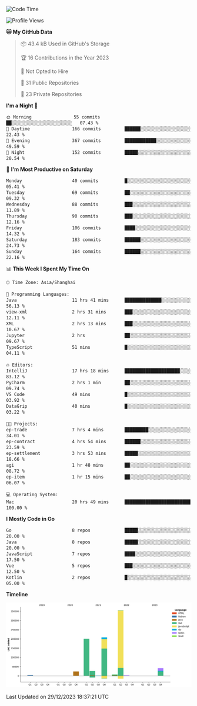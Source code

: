 <!--START_SECTION:waka-->
![Code Time](http://img.shields.io/badge/Code%20Time-2%2C215%20hrs%2051%20mins-blue)

![Profile Views](http://img.shields.io/badge/Profile%20Views-0-blue)

**🐱 My GitHub Data** 

> 📦 43.4 kB Used in GitHub's Storage 
 > 
> 🏆 16 Contributions in the Year 2023
 > 
> 🚫 Not Opted to Hire
 > 
> 📜 31 Public Repositories 
 > 
> 🔑 23 Private Repositories 
 > 
**I'm a Night 🦉** 

```text
🌞 Morning                55 commits          ██░░░░░░░░░░░░░░░░░░░░░░░   07.43 % 
🌆 Daytime                166 commits         ██████░░░░░░░░░░░░░░░░░░░   22.43 % 
🌃 Evening                367 commits         ████████████░░░░░░░░░░░░░   49.59 % 
🌙 Night                  152 commits         █████░░░░░░░░░░░░░░░░░░░░   20.54 % 
```
📅 **I'm Most Productive on Saturday** 

```text
Monday                   40 commits          █░░░░░░░░░░░░░░░░░░░░░░░░   05.41 % 
Tuesday                  69 commits          ██░░░░░░░░░░░░░░░░░░░░░░░   09.32 % 
Wednesday                88 commits          ███░░░░░░░░░░░░░░░░░░░░░░   11.89 % 
Thursday                 90 commits          ███░░░░░░░░░░░░░░░░░░░░░░   12.16 % 
Friday                   106 commits         ████░░░░░░░░░░░░░░░░░░░░░   14.32 % 
Saturday                 183 commits         ██████░░░░░░░░░░░░░░░░░░░   24.73 % 
Sunday                   164 commits         ██████░░░░░░░░░░░░░░░░░░░   22.16 % 
```


📊 **This Week I Spent My Time On** 

```text
🕑︎ Time Zone: Asia/Shanghai

💬 Programming Languages: 
Java                     11 hrs 41 mins      ██████████████░░░░░░░░░░░   56.13 % 
view-xml                 2 hrs 31 mins       ███░░░░░░░░░░░░░░░░░░░░░░   12.11 % 
XML                      2 hrs 13 mins       ███░░░░░░░░░░░░░░░░░░░░░░   10.67 % 
Jupyter                  2 hrs               ██░░░░░░░░░░░░░░░░░░░░░░░   09.67 % 
TypeScript               51 mins             █░░░░░░░░░░░░░░░░░░░░░░░░   04.11 % 

🔥 Editors: 
IntelliJ                 17 hrs 18 mins      █████████████████████░░░░   83.12 % 
PyCharm                  2 hrs 1 min         ██░░░░░░░░░░░░░░░░░░░░░░░   09.74 % 
VS Code                  49 mins             █░░░░░░░░░░░░░░░░░░░░░░░░   03.92 % 
DataGrip                 40 mins             █░░░░░░░░░░░░░░░░░░░░░░░░   03.22 % 

🐱‍💻 Projects: 
ep-trade                 7 hrs 4 mins        █████████░░░░░░░░░░░░░░░░   34.01 % 
ep-contract              4 hrs 54 mins       ██████░░░░░░░░░░░░░░░░░░░   23.59 % 
ep-settlement            3 hrs 53 mins       █████░░░░░░░░░░░░░░░░░░░░   18.66 % 
agi                      1 hr 48 mins        ██░░░░░░░░░░░░░░░░░░░░░░░   08.72 % 
ep-item                  1 hr 15 mins        ██░░░░░░░░░░░░░░░░░░░░░░░   06.07 % 

💻 Operating System: 
Mac                      20 hrs 49 mins      █████████████████████████   100.00 % 
```

**I Mostly Code in Go** 

```text
Go                       8 repos             █████░░░░░░░░░░░░░░░░░░░░   20.00 % 
Java                     8 repos             █████░░░░░░░░░░░░░░░░░░░░   20.00 % 
JavaScript               7 repos             ████░░░░░░░░░░░░░░░░░░░░░   17.50 % 
Vue                      5 repos             ███░░░░░░░░░░░░░░░░░░░░░░   12.50 % 
Kotlin                   2 repos             █░░░░░░░░░░░░░░░░░░░░░░░░   05.00 % 
```



**Timeline**

![Lines of Code chart](https://raw.githubusercontent.com/youtiaoguagua/youtiaoguagua/master/assets/bar_graph.png)


 Last Updated on 29/12/2023 18:37:21 UTC
<!--END_SECTION:waka-->